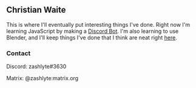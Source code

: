 ## Christian Waite
This is where I'll eventually put interesting things I've done. Right now I'm learning JavaScript by making a [Discord Bot](https://github.com/cmw28/discordbot). I'm also learning to use Blender, and I'll keep things I've done that I think are neat right [here](./blender.html).
### Contact
Discord: zashlyte#3630

Matrix: @zashlyte:matrix.org
